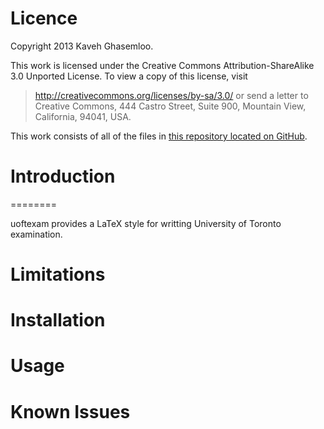 # Licence #

Copyright 2013 Kaveh Ghasemloo.

This work is licensed under the 
Creative Commons Attribution-ShareAlike 3.0 Unported License. 
To view a copy of this license, visit 
>  http://creativecommons.org/licenses/by-sa/3.0/ 
or send a letter to 
>  Creative Commons, 444 Castro Street, Suite 900, 
>  Mountain View, California, 94041, USA.

This work consists of all of the files in 
[this repository located on GitHub](https://github.com/kaveh256/uoftexam).

# Introduction # 
========

uoftexam provides a LaTeX style for writting University of Toronto examination.


# Limitations #


# Installation #


# Usage #


# Known Issues #


